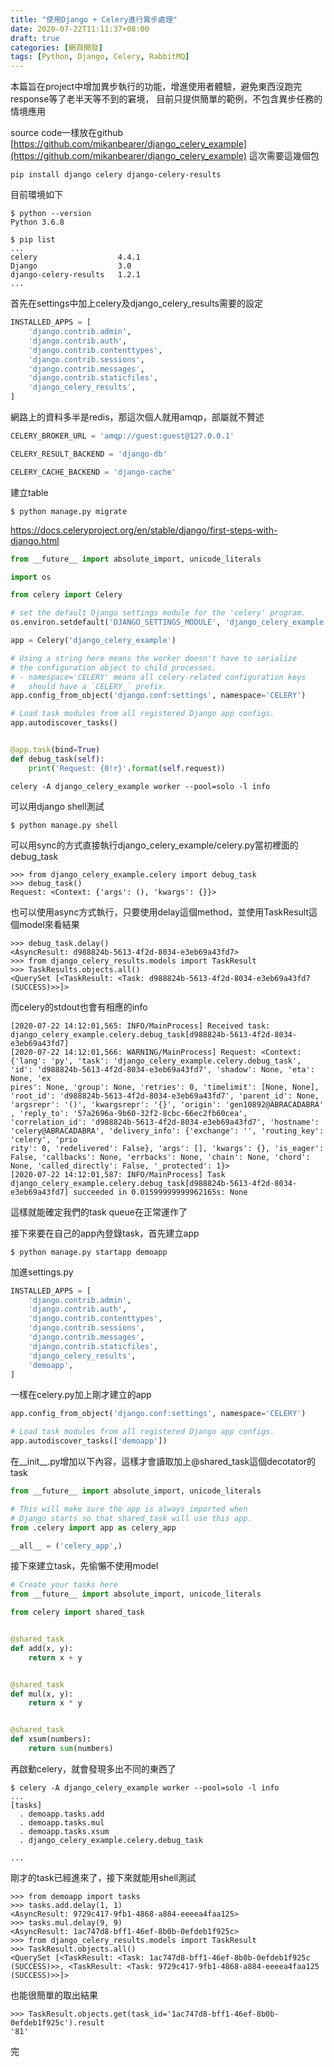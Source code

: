 ```yaml
---
title: "使用Django + Celery進行異步處理"
date: 2020-07-22T11:11:37+08:00
draft: true
categories: [網頁開發]
tags: [Python, Django, Celery, RabbitMQ]
---
```

本篇旨在project中增加異步執行的功能，增進使用者體驗，避免東西沒跑完response等了老半天等不到的窘境，
目前只提供簡單的範例，不包含異步任務的情境應用
<!--more-->
source code一樣放在github
[https://github.com/mikanbearer/django_celery_example](https://github.com/mikanbearer/django_celery_example)
這次需要這幾個包
```
pip install django celery django-celery-results
```

目前環境如下
```
$ python --version
Python 3.6.8

$ pip list
...
celery                  4.4.1
Django                  3.0
django-celery-results   1.2.1
...
```

首先在settings中加上celery及django_celery_results需要的設定
```:django_celery_example/settings.py {linenos=table, linenostart=33, hl_lines=[8]}
INSTALLED_APPS = [
    'django.contrib.admin',
    'django.contrib.auth',
    'django.contrib.contenttypes',
    'django.contrib.sessions',
    'django.contrib.messages',
    'django.contrib.staticfiles',
    'django_celery_results',
]
```


網路上的資料多半是redis，那這次個人就用amqp，部屬就不贅述
```:django_celery_example/settings.py {linenos=table, linenostart=124, hl_lines=[1,3,5]}
CELERY_BROKER_URL = 'amqp://guest:guest@127.0.0.1'

CELERY_RESULT_BACKEND = 'django-db'

CELERY_CACHE_BACKEND = 'django-cache'
```
建立table
```
$ python manage.py migrate
```
<a href="https://docs.celeryproject.org/en/stable/django/first-steps-with-django.html">https://docs.celeryproject.org/en/stable/django/first-steps-with-django.html</a>

```:django_celery_example/celery.py {linenos=table, linestart=1}
from __future__ import absolute_import, unicode_literals

import os

from celery import Celery

# set the default Django settings module for the 'celery' program.
os.environ.setdefault('DJANGO_SETTINGS_MODULE', 'django_celery_example.settings')

app = Celery('django_celery_example')

# Using a string here means the worker doesn't have to serialize
# the configuration object to child processes.
# - namespace='CELERY' means all celery-related configuration keys
#   should have a `CELERY_` prefix.
app.config_from_object('django.conf:settings', namespace='CELERY')

# Load task modules from all registered Django app configs.
app.autodiscover_tasks()


@app.task(bind=True)
def debug_task(self):
    print('Request: {0!r}'.format(self.request))
```

```
celery -A django_celery_example worker --pool=solo -l info
```

可以用django shell測試
```
$ python manage.py shell
```
可以用sync的方式直接執行django_celery_example/celery.py當初裡面的debug_task
```
>>> from django_celery_example.celery import debug_task
>>> debug_task()
Request: <Context: {'args': (), 'kwargs': {}}>
```
也可以使用async方式執行，只要使用delay這個method，並使用TaskResult這個model來看結果
```
>>> debug_task.delay()
<AsyncResult: d988824b-5613-4f2d-8034-e3eb69a43fd7>
>>> from django_celery_results.models import TaskResult
>>> TaskResults.objects.all()
<QuerySet [<TaskResult: <Task: d988824b-5613-4f2d-8034-e3eb69a43fd7 (SUCCESS)>>]>
```
而celery的stdout也會有相應的info
```
[2020-07-22 14:12:01,565: INFO/MainProcess] Received task: django_celery_example.celery.debug_task[d988824b-5613-4f2d-8034-e3eb69a43fd7]
[2020-07-22 14:12:01,566: WARNING/MainProcess] Request: <Context: {'lang': 'py', 'task': 'django_celery_example.celery.debug_task', 'id': 'd988824b-5613-4f2d-8034-e3eb69a43fd7', 'shadow': None, 'eta': None, 'ex
pires': None, 'group': None, 'retries': 0, 'timelimit': [None, None], 'root_id': 'd988824b-5613-4f2d-8034-e3eb69a43fd7', 'parent_id': None, 'argsrepr': '()', 'kwargsrepr': '{}', 'origin': 'gen10892@ABRACADABRA'
, 'reply_to': '57a2696a-9b60-32f2-8cbc-66ec2fb60cea', 'correlation_id': 'd988824b-5613-4f2d-8034-e3eb69a43fd7', 'hostname': 'celery@ABRACADABRA', 'delivery_info': {'exchange': '', 'routing_key': 'celery', 'prio
rity': 0, 'redelivered': False}, 'args': [], 'kwargs': {}, 'is_eager': False, 'callbacks': None, 'errbacks': None, 'chain': None, 'chord': None, 'called_directly': False, '_protected': 1}>
[2020-07-22 14:12:01,587: INFO/MainProcess] Task django_celery_example.celery.debug_task[d988824b-5613-4f2d-8034-e3eb69a43fd7] succeeded in 0.01599999999962165s: None
```
這樣就能確定我們的task queue在正常運作了
  
接下來要在自己的app內登錄task，首先建立app
```
$ python manage.py startapp demoapp
```
  
加進settings.py
```:django_celery_example/settings.py {linenos=table, linenostart=33, hl_lines=[9]}
INSTALLED_APPS = [
    'django.contrib.admin',
    'django.contrib.auth',
    'django.contrib.contenttypes',
    'django.contrib.sessions',
    'django.contrib.messages',
    'django.contrib.staticfiles',
    'django_celery_results',
    'demoapp',
]
```
一樣在celery.py加上剛才建立的app
```:django_celery_example/celery.py {linenos=table, linenostart=16, hl_lines=[4]}
app.config_from_object('django.conf:settings', namespace='CELERY')

# Load task modules from all registered Django app configs.
app.autodiscover_tasks(['demoapp'])

```
  
在__init__.py增加以下內容，這樣才會讀取加上@shared_task這個decotator的task
```:django_celery_example/__init__.py {linenos=table, linenostart=1, hl_lines=["1-7"]}
from __future__ import absolute_import, unicode_literals

# This will make sure the app is always imported when
# Django starts so that shared_task will use this app.
from .celery import app as celery_app

__all__ = ('celery_app',)
```
  
接下來建立task，先偷懶不使用model
```:demoapp/tasks.py {linenos=table, linenostart=1, hl_lines=[]}
# Create your tasks here
from __future__ import absolute_import, unicode_literals

from celery import shared_task


@shared_task
def add(x, y):
    return x + y


@shared_task
def mul(x, y):
    return x * y


@shared_task
def xsum(numbers):
    return sum(numbers)
```
  
再啟動celery，就會發現多出不同的東西了
```
$ celery -A django_celery_example worker --pool=solo -l info
...
[tasks]
  . demoapp.tasks.add
  . demoapp.tasks.mul
  . demoapp.tasks.xsum
  . django_celery_example.celery.debug_task

...
```
剛才的task已經進來了，接下來就能用shell測試
```
>>> from demoapp import tasks
>>> tasks.add.delay(1, 1)
<AsyncResult: 9729c417-9fb1-4868-a884-eeeea4faa125>
>>> tasks.mul.delay(9, 9)
<AsyncResult: 1ac747d8-bff1-46ef-8b0b-0efdeb1f925c>
>>> from django_celery_results.models import TaskResult
>>> TaskResult.objects.all()
<QuerySet [<TaskResult: <Task: 1ac747d8-bff1-46ef-8b0b-0efdeb1f925c (SUCCESS)>>, <TaskResult: <Task: 9729c417-9fb1-4868-a884-eeeea4faa125 (SUCCESS)>>]>
```
也能很簡單的取出結果
```
>>> TaskResult.objects.get(task_id='1ac747d8-bff1-46ef-8b0b-0efdeb1f925c').result
'81'
```
完